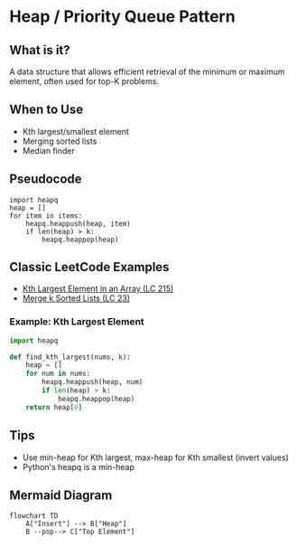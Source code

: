 # Heap / Priority Queue Pattern

## What is it?
A data structure that allows efficient retrieval of the minimum or maximum element, often used for top-K problems.

## When to Use
- Kth largest/smallest element
- Merging sorted lists
- Median finder

## Pseudocode
```text
import heapq
heap = []
for item in items:
    heapq.heappush(heap, item)
    if len(heap) > k:
        heapq.heappop(heap)
```

## Classic LeetCode Examples
- [Kth Largest Element in an Array (LC 215)](https://leetcode.com/problems/kth-largest-element-in-an-array/)
- [Merge k Sorted Lists (LC 23)](https://leetcode.com/problems/merge-k-sorted-lists/)

### Example: Kth Largest Element
```python
import heapq

def find_kth_largest(nums, k):
    heap = []
    for num in nums:
        heapq.heappush(heap, num)
        if len(heap) > k:
            heapq.heappop(heap)
    return heap[0]
```

## Tips
- Use min-heap for Kth largest, max-heap for Kth smallest (invert values)
- Python's heapq is a min-heap

## Mermaid Diagram

```mermaid
flowchart TD
    A["Insert"] --> B["Heap"]
    B --pop--> C["Top Element"]
```
